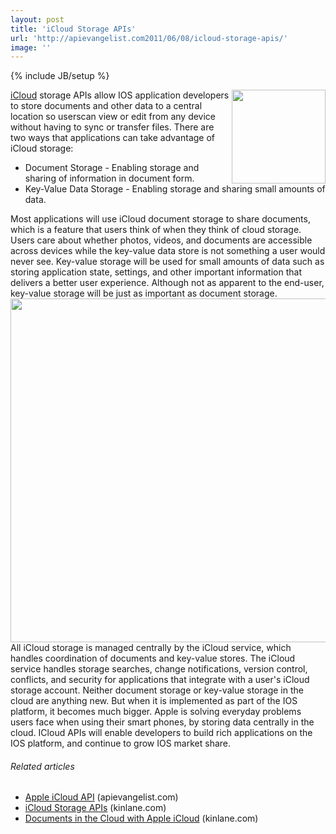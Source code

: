 ```yaml
---
layout: post
title: 'iCloud Storage APIs'
url: 'http://apievangelist.com2011/06/08/icloud-storage-apis/'
image: ''
---
```

{% include JB/setup %}
<img src="http://kinlane-productions.s3.amazonaws.com/apple/iCloud-Steel.jpg"  width="150" align="right" /><a title="iCloud" href="http://www.apple.com/icloud/">iCloud</a> storage APIs allow IOS application developers to store documents and other data to a central location so userscan view or edit from any device without having to sync or transfer files.
There are two ways that applications can take advantage of iCloud storage:
<ul >
     <li>Document Storage - Enabling storage and sharing of information in document form.
     </li>
     <li>Key-Value Data Storage - Enabling storage and sharing small amounts of data.
     </li>
</ul>Most applications will use iCloud document storage to share documents, which is a feature that users think of when they think of cloud storage. Users care about whether photos, videos, and documents are accessible across devices while the key-value data store is not something a user would never see.
Key-value storage will be used for small amounts of data such as storing application state, settings, and other important information that delivers a better user experience. Although not as apparent to the end-user, key-value storage will be just as important as document storage.
<img  src="http://kinlane-productions.s3.amazonaws.com/apple/iCloud-Storage-APIs.png"  width="550" align="center" />
All iCloud storage is managed centrally by the iCloud service, which handles coordination of documents and key-value stores. The iCloud service handles storage searches, change notifications, version control, conflicts, and security for applications that integrate with a user's iCloud storage account.
Neither document storage or key-value storage in the cloud are anything new. But when it is implemented as part of the IOS platform, it becomes much bigger. Apple is solving everyday problems users face when using their smart phones, by storing data centrally in the cloud.
ICloud APIs will enable developers to build rich applications on the IOS platform, and continue to grow IOS market share.
<h6 >
     Related articles
</h6>
<ul >
     <li >
          <a href="http://blog.apievangelist.com/2011/06/06/apple-icloud-api/">Apple iCloud API</a> (apievangelist.com)
     </li>
     <li >
          <a href="http://www.kinlane.com/2011/06/icloud-storage-apis/">iCloud Storage APIs</a> (kinlane.com)
     </li>
     <li >
          <a href="http://www.kinlane.com/2011/06/documents-in-the-cloud-with-apple-icloud/">Documents in the Cloud with Apple iCloud</a> (kinlane.com)
     </li>
</ul>
